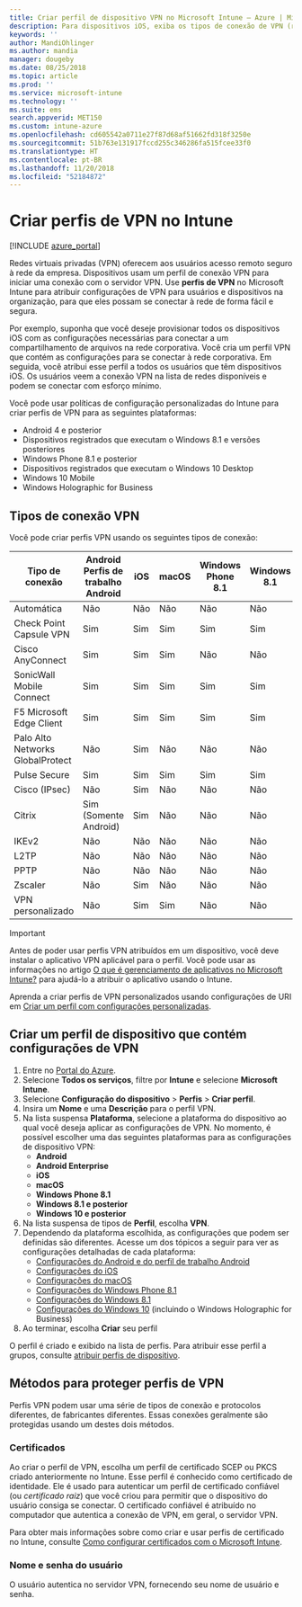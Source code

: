 ```yaml
---
title: Criar perfil de dispositivo VPN no Microsoft Intune – Azure | Microsoft Docs
description: Para dispositivos iOS, exiba os tipos de conexão de VPN (rede virtual privada), crie um perfil de dispositivo VPN no Portal do Azure e veja suas opções para proteger o perfil VPN com certificados, ou o nome de usuário e a senha no Microsoft Intune.
keywords: ''
author: MandiOhlinger
ms.author: mandia
manager: dougeby
ms.date: 08/25/2018
ms.topic: article
ms.prod: ''
ms.service: microsoft-intune
ms.technology: ''
ms.suite: ems
search.appverid: MET150
ms.custom: intune-azure
ms.openlocfilehash: cd605542a0711e27f87d68af51662fd318f3250e
ms.sourcegitcommit: 51b763e131917fccd255c346286fa515fcee33f0
ms.translationtype: HT
ms.contentlocale: pt-BR
ms.lasthandoff: 11/20/2018
ms.locfileid: "52184872"
---
```

# <a name="create-vpn-profiles-in-intune"></a>Criar perfis de VPN no Intune

[!INCLUDE [azure_portal](./includes/azure_portal.md)]

Redes virtuais privadas (VPN) oferecem aos usuários acesso remoto seguro à rede da empresa. Dispositivos usam um perfil de conexão VPN para iniciar uma conexão com o servidor VPN. Use **perfis de VPN** no Microsoft Intune para atribuir configurações de VPN para usuários e dispositivos na organização, para que eles possam se conectar à rede de forma fácil e segura.

Por exemplo, suponha que você deseje provisionar todos os dispositivos iOS com as configurações necessárias para conectar a um compartilhamento de arquivos na rede corporativa. Você cria um perfil VPN que contém as configurações para se conectar à rede corporativa. Em seguida, você atribui esse perfil a todos os usuários que têm dispositivos iOS. Os usuários veem a conexão VPN na lista de redes disponíveis e podem se conectar com esforço mínimo.

Você pode usar políticas de configuração personalizadas do Intune para criar perfis de VPN para as seguintes plataformas:

* Android 4 e posterior
* Dispositivos registrados que executam o Windows 8.1 e versões posteriores
* Windows Phone 8.1 e posterior
* Dispositivos registrados que executam o Windows 10 Desktop
* Windows 10 Mobile
* Windows Holographic for Business

## <a name="vpn-connection-types"></a>Tipos de conexão VPN

Você pode criar perfis VPN usando os seguintes tipos de conexão:

|Tipo de conexão|Android<br>Perfis de trabalho Android|iOS|macOS|Windows Phone 8.1|Windows 8.1|Windows 10|
|-|-|-|-|-|-|-|
|Automática|Não|Não|Não|Não|Não|Sim|
|Check Point Capsule VPN|Sim|Sim|Sim|Sim|Sim|Sim|
|Cisco AnyConnect|Sim|Sim|Sim|Não|Não|Não|
|SonicWall Mobile Connect|Sim|Sim|Sim|Sim|Sim|Sim|
|F5 Microsoft Edge Client|Sim|Sim|Sim|Sim|Sim|Sim|
|Palo Alto Networks GlobalProtect|Não|Sim|Não|Não|Não|Sim|
|Pulse Secure|Sim|Sim|Sim|Sim|Sim|Sim|
|Cisco (IPsec)|Não|Sim|Não|Não|Não|Não|
|Citrix|Sim (Somente Android)|Sim|Não|Não|Não|Sim|
|IKEv2|Não|Não|Não|Não|Não|Sim|
|L2TP|Não|Não|Não|Não|Não|Sim|
|PPTP|Não|Não|Não|Não|Não|Sim|
|Zscaler|Não|Sim|Não|Não|Não|Não|
|VPN personalizado|Não|Sim|Sim|Não|Não|Não|

> [!IMPORTANT]
> Antes de poder usar perfis VPN atribuídos em um dispositivo, você deve instalar o aplicativo VPN aplicável para o perfil. Você pode usar as informações no artigo [O que é gerenciamento de aplicativos no Microsoft Intune?](app-management.md) para ajudá-lo a atribuir o aplicativo usando o Intune.  

Aprenda a criar perfis de VPN personalizados usando configurações de URI em [Criar um perfil com configurações personalizadas](custom-settings-configure.md).

## <a name="create-a-device-profile-containing-vpn-settings"></a>Criar um perfil de dispositivo que contém configurações de VPN

1. Entre no [Portal do Azure](https://portal.azure.com).
2. Selecione **Todos os serviços**, filtre por **Intune** e selecione **Microsoft Intune**.
3. Selecione **Configuração do dispositivo** > **Perfis** > **Criar perfil**.
4. Insira um **Nome** e uma **Descrição** para o perfil VPN.
5. Na lista suspensa **Plataforma**, selecione a plataforma do dispositivo ao qual você deseja aplicar as configurações de VPN. No momento, é possível escolher uma das seguintes plataformas para as configurações de dispositivo VPN:
   - **Android**
   - **Android Enterprise**
   - **iOS**
   - **macOS**
   - **Windows Phone 8.1**
   - **Windows 8.1 e posterior**
   - **Windows 10 e posterior**
6. Na lista suspensa de tipos de **Perfil**, escolha **VPN**.
7. Dependendo da plataforma escolhida, as configurações que podem ser definidas são diferentes. Acesse um dos tópicos a seguir para ver as configurações detalhadas de cada plataforma:
   - [Configurações do Android e do perfil de trabalho Android](vpn-settings-android.md)
   - [Configurações do iOS](vpn-settings-ios.md)
   - [Configurações do macOS](vpn-settings-macos.md)
   - [Configurações do Windows Phone 8.1](vpn-settings-windows-phone-8-1.md)
   - [Configurações do Windows 8.1](vpn-settings-windows-8-1.md)
   - [Configurações do Windows 10](vpn-settings-windows-10.md) (incluindo o Windows Holographic for Business)
8. Ao terminar, escolha **Criar** seu perfil

O perfil é criado e exibido na lista de perfis. Para atribuir esse perfil a grupos, consulte [atribuir perfis de dispositivo](device-profile-assign.md).

## <a name="methods-of-securing-vpn-profiles"></a>Métodos para proteger perfis de VPN

Perfis VPN podem usar uma série de tipos de conexão e protocolos diferentes, de fabricantes diferentes. Essas conexões geralmente são protegidas usando um destes dois métodos.

### <a name="certificates"></a>Certificados

Ao criar o perfil de VPN, escolha um perfil de certificado SCEP ou PKCS criado anteriormente no Intune. Esse perfil é conhecido como certificado de identidade. Ele é usado para autenticar um perfil de certificado confiável (ou *certificado raiz*) que você criou para permitir que o dispositivo do usuário consiga se conectar. O certificado confiável é atribuído no computador que autentica a conexão de VPN, em geral, o servidor VPN.

Para obter mais informações sobre como criar e usar perfis de certificado no Intune, consulte [Como configurar certificados com o Microsoft Intune](certificates-configure.md).

### <a name="user-name-and-password"></a>Nome e senha do usuário

O usuário autentica no servidor VPN, fornecendo seu nome de usuário e senha.
